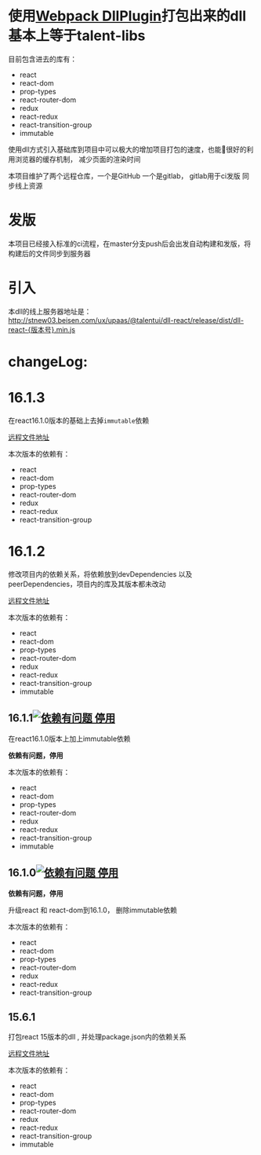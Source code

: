 # 使用[Webpack DllPlugin](https://webpack.js.org/plugins/dll-plugin/)打包出来的dll 基本上等于talent-libs

目前包含进去的库有：

* react
* react-dom
* prop-types
* react-router-dom
* redux
* react-redux
* react-transition-group
* immutable

使用dll方式引入基础库到项目中可以极大的增加项目打包的速度，也能很好的利用浏览器的缓存机制， 减少页面的渲染时间

本项目维护了两个远程仓库，一个是GitHub  一个是gitlab， gitlab用于ci发版 同步线上资源

# 发版

本项目已经接入标准的ci流程，在master分支push后会出发自动构建和发版，将构建后的文件同步到服务器

# 引入

本dll的线上服务器地址是：http://stnew03.beisen.com/ux/upaas/@talentui/dll-react/release/dist/dll-react-{版本号}.min.js 

# changeLog:

# 16.1.3

在react16.1.0版本的基础上去掉`immutable`依赖

[远程文件地址](http://stnew03.beisen.com/ux/upaas/@talentui/dll-react/release/dist/dll-react-16.1.3.min.js)

本次版本的依赖有：
* react
* react-dom
* prop-types
* react-router-dom
* redux
* react-redux
* react-transition-group


# 16.1.2

修改项目内的依赖关系，将依赖放到devDependencies 以及 peerDependencies，项目内的库及其版本都未改动

[远程文件地址](http://stnew03.beisen.com/ux/upaas/@talentui/dll-react/release/dist/dll-react-16.1.1.min.js)

本次版本的依赖有：
* react
* react-dom
* prop-types
* react-router-dom
* redux
* react-redux
* react-transition-group
* immutable

## 16.1.1[![依赖有问题 停用](http://badges.github.io/stability-badges/dist/deprecated.svg)](http://github.com/badges/stability-badges)
在react16.1.0版本上加上immutable依赖

**依赖有问题，停用**

本次版本的依赖有：
* react
* react-dom
* prop-types
* react-router-dom
* redux
* react-redux
* react-transition-group
* immutable

## 16.1.0[![依赖有问题 停用](http://badges.github.io/stability-badges/dist/deprecated.svg)](http://github.com/badges/stability-badges)

**依赖有问题，停用**

升级react 和 react-dom到16.1.0， 删除immutable依赖

本次版本的依赖有：
* react
* react-dom
* prop-types
* react-router-dom
* redux
* react-redux
* react-transition-group

## 15.6.1

打包react 15版本的dll , 并处理package.json内的依赖关系

[远程文件地址](http://stnew03.beisen.com/ux/upaas/@talentui/dll-react/release/dist/dll-react-15.6.1.min.js)

本次版本的依赖有：
* react
* react-dom
* prop-types
* react-router-dom
* redux
* react-redux
* react-transition-group
* immutable
